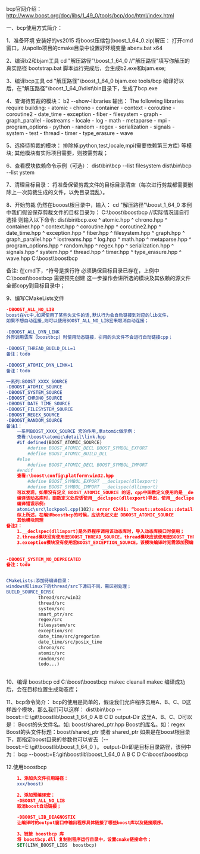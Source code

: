 bcp官网介绍：
http://www.boost.org/doc/libs/1_49_0/tools/bcp/doc/html/index.html


一、bcp使用方式简介：

1、准备环境
安装好的vs2015
将boost压缩包(boost_1_64_0.zip)解压：
打开cmd窗口，从apollo项目的cmake目录中设置好环境变量
abenv.bat x64


2、编译b2和bjam工具
cd   "解压路径"\boost_1_64_0  //"解压路径"填写你解压的真实路径
bootstrap.bat
脚本运行完成后，会生成b2.exe和bjam.exe;


3、编译bcp工具
cd "解压路径"\boost_1_64_0
bjam.exe  tools/bcp
编译好以后，在"解压路径"\boost_1_64_0\dist\bin目录下，生成了bcp.exe


4、查询待剪裁的模块：
b2 --show-libraries
输出：
    The following libraries require building:
        - atomic
        - chrono
        - container
        - context
        - coroutine
        - coroutine2
        - date_time
        - exception
        - fiber
        - filesystem
        - graph
        - graph_parallel
        - iostreams
        - locale
        - log
        - math
        - metaparse
        - mpi
        - program_options
        - python
        - random
        - regex
        - serialization
        - signals
        - system
        - test
        - thread
        - timer
        - type_erasure
        - wave

5、选择待剪裁的模块：
排除掉:python,test,locale,mpi(需要依赖第三方库) 等模块;
其他模块有实际项目需要，则按需剪裁；

6、查看模块依赖命令示例（可选）：
dist\bin\bcp  --list filesystem
dist\bin\bcp  --list ystem

7、清理目标目录：
将准备保留剪裁文件的目标目录清空（每次进行剪裁都需要删除上一次剪裁生成的文件，以免目录混乱）。

8、开始剪裁
仍然在booost根目录中，输入：
cd  "解压路径"\boost_1_64_0
本例中我们假设保存剪裁文件的目标目录为： C:\boost\boostbcp //实际情况请自行选择
则输入以下命令:
    dist\bin\bcp.exe        ^
         atomic.hpp  ^
         chrono.hpp  ^
         container.hpp  ^
         context.hpp  ^
         coroutine.hpp  ^
         coroutine2.hpp  ^
         date_time.hpp  ^
         exception.hpp  ^
         fiber.hpp  ^
         filesystem.hpp  ^
         graph.hpp  ^
         graph_parallel.hpp  ^
         iostreams.hpp  ^
         log.hpp  ^
         math.hpp  ^
         metaparse.hpp  ^
         program_options.hpp  ^
         random.hpp  ^
         regex.hpp  ^
         serialization.hpp  ^
         signals.hpp  ^
         system.hpp  ^
         thread.hpp  ^
         timer.hpp  ^
         type_erasure.hpp  ^
         wave.hpp           C:\boost\boostbcp

备注:
在cmd下，^符号是换行符
必须确保目标目录已存在，上例中  C:\boost\boostbcp 需要预先创建 
这一步操作会讲所选的模块及其依赖的源文件全部copy到目标目录中；

9、编写CMakeLists文件
```cmake
-DBOOST_ALL_NO_LIB
boost在vc中,如果使用了某些头文件的话,默认行为会自动链接到对应的lib文件，
如果不想自动连接,则可以使用BOOST_ALL_NO_LIB宏来取消自动连接；
 
-DBOOST_ALL_DYN_LINK
外界调用该库（boostbcp）时使用动态链接，引用的头文件不会进行自动链接cpp；
    
-DBOOST_THREAD_BUILD_DLL=1
备注：todo
 
-DBOOST_ATOMIC_DYN_LINK=1
备注：todo

一系列:BOOST_XXXX_SOURCE
-DBOOST_ATOMIC_SOURCE
-DBOOST_SYSTEM_SOURCE
-DBOOST_CHRONO_SOURCE
-DBOOST_DATE_TIME_SOURCE
-DBOOST_FILESYSTEM_SOURCE
-DBOOST_REGEX_SOURCE
-DBOOST_RANDOM_SOURCE
备注1：
    一系列BOOST_XXXX_SOURCE 宏的作用,拿atomic做示例：
    查看:\boost\atomic\detail\link.hpp
    #if defined(BOOST_ATOMIC_SOURCE)
        #define BOOST_ATOMIC_DECL BOOST_SYMBOL_EXPORT
        #define BOOST_ATOMIC_BUILD_DLL
    #else
        #define BOOST_ATOMIC_DECL BOOST_SYMBOL_IMPORT
    #endif
    查看:\boost\config\platform\win32.hpp
        #define BOOST_SYMBOL_EXPORT __declspec(dllexport)
        #define BOOST_SYMBOL_IMPORT __declspec(dllimport)
    可以发现，如果没有定义 BOOST_ATOMIC_SOURCE 的话，cpp中函数定义使用的是__declspec(dllimport)
    编译该动态库时，函数定义处应该使用__declspec(dllexport)导出，使用__declspec(dllimport)的话会编译错误！
    编译错误示例:
    atomic\src\lockpool.cpp(102): error C2491: “boost::atomics::detail::lockpool::scoped_lock::scoped_lock”: 不允许 dllimport 函数 的定义
    综上所述，在编译boostbcp的时候，应该先定义宏 DBOOST_ATOMIC_SOURCE
    其他模块同理
备注2：
    1.__declspec(dllimport)是外界程序调用该动态库时，导入动态库接口时使用；
    2.thread模块没有使用宏BOOST_THREAD_SOURCE，thread模块应该使用宏BOOST_THREAD_BUILD_DLL
    3.exception模块没有使用宏BOOST_EXCEPTION_SOURCE，该模块编译时无需添加预编译宏；
 
 
-DBOOST_SYSTEM_NO_DEPRECATED
备注：todo


CMakeLists:添加待编译目录：
windows和linux下的thread/src下源码不同，需区别处理；
BUILD_SOURCE_DIRS(
            thread/src/win32
            thread/src
            system/src
            smart_ptr/src
            regex/src
            filesystem/src
            exception/src
            date_time/src/gregorian
            date_time/src/posix_time
            chrono/src
            atomic/src
            random/src
            todo...)
            
```

10、编译 boostbcp
cd   C:\boost\boostbcp
makec cleanall
makec
编译成功后，会在目标位置生成动态库；

11、bcp命令简介：
bcp的使用是简单的，假设我们允许程序员用A、B、C、D这样四个模块，那么我们可以这样：
dist\bin\bcp --boost:=E:\git\boostlib\boost_1_64_0   A B C D  output-Dir
这里A、B、C、D可以是：
Boost的头文件名。如: boost/shared_ptr.hpp
Boost的库名。如：regex
Boost的头文件标题：boost/shared_ptr 或者 shared_ptr
如果是在boost根目录下，那指定boost目录的参数也可以省去（--boost:=E:\git\boostlib\boost_1_64_0 ）。
output-Dir即是目标目录路径，该例中为：
bcp --boost:=E:\git\boostlib\boost_1_64_0   A B C D   C:\boost\boostbcp


12.使用boostbcp
```cmake
    1、添加头文件引用路径：
    xxx/boost)
     
    2、添加预编译宏：
    -DBOOST_ALL_NO_LIB
    取消boost自动链接；
     
    -DBOOST_LIB_DIAGNOSTIC
    让编译时的output窗口中输出程序具体链接了哪些boost库以及链接顺序。
     
    3、链接 boostbcp 库
    将 boostbcp.dll 复制到程序运行目录中，设置cmake链接命令；
    SET(LINK_BOOST_LIBS  boostbcp)
```